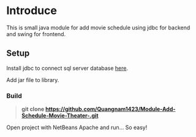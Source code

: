 # Introduce
This is small java module for add movie schedule using jdbc for backend and swing for frontend.

## Setup

Install jdbc to connect sql server database [here](https://go.microsoft.com/fwlink/?linkid=2262747).

Add jar file to library.

### Build

> **git clone https://github.com/Quangnam1423/Module-Add-Schedule-Movie-Theater-.git**

Open project with NetBeans Apache and run... So easy!
